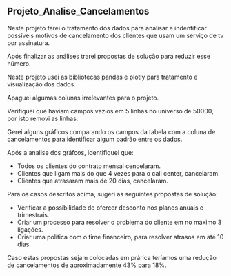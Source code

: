 ## Projeto_Analise_Cancelamentos

Neste projeto farei o tratamento dos dados para analisar e indentificar possíveis motivos de cancelamento dos clientes que usam um serviço de tv por assinatura.

Após finalizar as análises trarei propostas de solução para reduzir esse número.

Neste projeto usei as bibliotecas pandas e plotly para tratamento e visualização dos dados.

Apaguei algumas colunas irrelevantes para o projeto.

Verifiquei que haviam campos vazios em 5 linhas no universo de 50000, por isto removi as linhas. 

Gerei alguns gráficos comparando os campos da tabela com a coluna de cancelamentos para identificar algum padrão entre os dados. 

Após a analise dos gráfcos, identifiquei que:
- Todos os clientes do contrato mensal cencelaram.
- Clientes que ligam mais do que 4 vezes para o call center, cancelaram.
- Clientes que atrasaram mais de 20 dias, cancelaram.

Para os casos descritos acima, sugeri as seguintes propostas de solução:
- Verificar a possibilidade de ofercer desconto nos planos anuais e trimestrais.
- Criar um processo para resolver o problema do cliente em no máximo 3 ligações.
- Criar uma política com o time financeiro, para resolver atrasos em até 10 dias.

Caso estas propostas sejam colocadas em prárica teríamos uma redução de cancelamentos de aproximadamente 43% para 18%.
